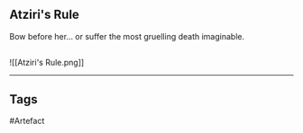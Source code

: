 ## Atziri's Rule
Bow before her... or suffer the most gruelling death imaginable.
## 
![[Atziri's Rule.png]]

---
## Tags
#Artefact